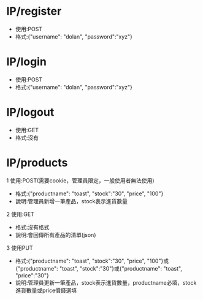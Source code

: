 IP/register
=====
* 使用:POST
* 格式:{"username": "dolan", "password":"xyz"}

IP/login
=====
* 使用:POST
* 格式:{"username": "dolan", "password":"xyz"}

IP/logout
=====
* 使用:GET
* 格式:沒有

IP/products
=====
1 使用:POST(需要cookie，管理員限定，一般使用者無法使用)

* 格式:{"productname": "toast", "stock":"30", "price", "100"}
* 說明:管理員新增一筆產品，stock表示進貨數量

2 使用:GET

* 格式:沒有格式
* 說明:會回傳所有產品的清單(json)

3 使用PUT

* 格式:{"productname": "toast", "stock":"30", "price", "100"}或{"productname": "toast", "stock":"30"}或{"productname": "toast", "price":"30"}
* 說明:管理員更新一筆產品，stock表示進貨數量，productname必填，stock進貨數量或price價錢選填
